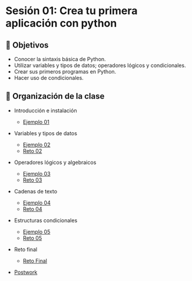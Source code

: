 # Sesión 01: Crea tu primera aplicación con python 

## :dart: Objetivos

- Conocer la sintaxis básica de Python.
- Utilizar variables y tipos  de datos; operadores lógicos y condicionales.
- Crear sus primeros programas en Python.
- Hacer uso de condicionales.

 

## 📂 Organización de la clase

- Introducción e instalación
	- [Ejemplo 01](Ejemplo-01)

- Variables y tipos de datos
	- [Ejemplo 02](Ejemplo-02)
	- [Reto 02](Reto-02)

- Operadores lógicos y algebraicos
	- [Ejemplo 03](Ejemplo-03)
	- [Reto 03](Reto-03)

- Cadenas de texto
	- [Ejemplo 04](Ejemplo-04)
	- [Reto 04](Reto-04)

- Estructuras condicionales
	- [Ejemplo 05](Ejemplo-05)
	- [Reto 05](Reto-05)

- Reto final
	- [Reto Final](Reto-Final)

- [Postwork](Postwork)

